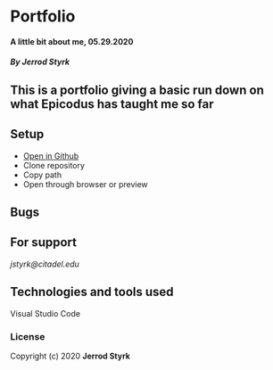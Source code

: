 # **Portfolio**

#### A little bit about me, 05.29.2020

#### _By Jerrod Styrk_

## This is a portfolio giving a basic run down on what Epicodus has taught me so far

## Setup

* [Open in Github](https://github.com/SJerrod/Portfolio.git)
* Clone repository 
* Copy path
* Open through browser or preview

## Bugs

## For support

_jstyrk@citadel.edu_

## Technologies and tools used

Visual Studio Code

### License

Copyright (c) 2020 **Jerrod Styrk**